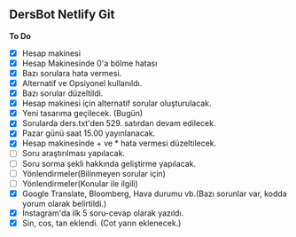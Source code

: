 ## DersBot Netlify Git
**To Do**
 - [x] Hesap makinesi
 - [x] Hesap Makinesinde 0'a bölme hatası
 - [x] Bazı sorulara hata vermesi.
 - [x] Alternatif ve Opsiyonel kullanıldı.
 - [x] Bazı sorular düzeltildi.
 - [x] Hesap makinesi için alternatif sorular oluşturulacak.
 - [x] Yeni tasarıma geçilecek. (Bugün)
 - [x] Sorularda ders.txt'den 529. satırdan devam edilecek.
 - [x] Pazar günü saat 15.00 yayınlanacak.
 - [x] Hesap makinesinde + ve * hata vermesi düzeltilecek.
 - [ ] Soru araştırılması yapılacak.
 - [ ] Soru sorma şekli hakkında geliştirme yapılacak.
 - [ ] Yönlendirmeler(Bilinmeyen sorular için)
 - [ ] Yönlendirmeler(Konular ile ilgili)
 - [x] Google Translate, Bloomberg, Hava durumu vb.(Bazı sorunlar var, kodda yorum olarak belirtildi.)
 - [x] Instagram'da ilk 5 soru-cevap olarak yazıldı.
 - [x] Sin, cos, tan eklendi. (Cot yarın eklenecek.)
